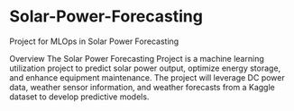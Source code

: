# Solar-Power-Forecasting
Project  for MLOps in  Solar Power Forecasting 

Overview
The Solar Power Forecasting Project is a machine learning utilization project to predict solar power output, optimize energy storage, and enhance equipment maintenance. The project will leverage DC power data, weather sensor information, and weather forecasts from a Kaggle dataset to develop predictive models.

